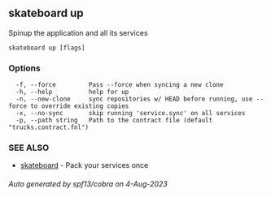 ## skateboard up

Spinup the application and all its services

```
skateboard up [flags]
```

### Options

```
  -f, --force         Pass --force when syncing a new clone
  -h, --help          help for up
  -n, --new-clone     sync repositories w/ HEAD before running, use --force to override existing copies
  -x, --no-sync       skip running 'service.sync' on all services
  -p, --path string   Path to the contract file (default "trucks.contract.fnl")
```

### SEE ALSO

* [skateboard](skateboard.md)	 - Pack your services once

###### Auto generated by spf13/cobra on 4-Aug-2023
